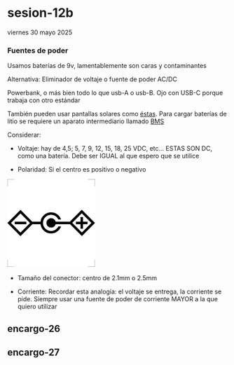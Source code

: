 # sesion-12b

viernes 30 mayo 2025

### Fuentes de poder

Usamos baterías de 9v, lamentablemente son caras y contaminantes

Alternativa: Eliminador de voltaje o fuente de poder AC/DC

Powerbank, o más bien todo lo que usb-A o usb-B. Ojo con USB-C porque trabaja con otro estándar

También pueden usar pantallas solares como [éstas](https://listado.mercadolibre.cl/mini-panel-solar#D[A:mini%20panel%20solar]). Para cargar baterías de litio se requiere un aparato intermediario llamado [BMS](https://afel.cl/collections/cargador-balanceador) 

Considerar: 

- Voltaje: hay de 4,5; 5, 7, 9, 12, 15, 18, 25 VDC, etc... ESTAS SON DC, como una batería. Debe ser IGUAL al que espero que se utilice

- Polaridad: Si el centro es positivo o negativo

![dcsymbol](./archivos/dcsymbol.png)

- Tamaño del conector: centro de 2.1mm o 2.5mm

- Corriente: Recordar esta analogía: el voltaje se entrega, la corriente se pide. Siempre usar una fuente de poder de corriente MAYOR a la que quiero utilizar



## encargo-26

## encargo-27